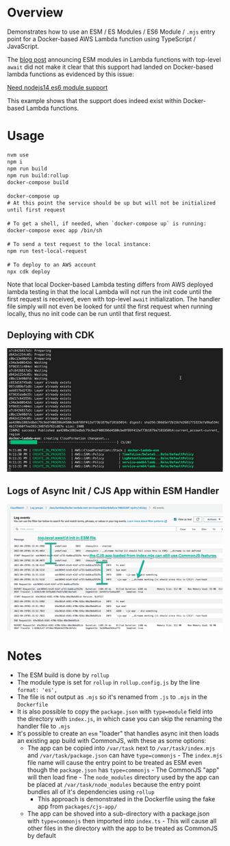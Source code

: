 # Overview

Demonstrates how to use an ESM / ES Modules / ES6 Module / `.mjs` entry point for a Docker-based AWS Lambda function using TypeScript / JavaScript.

The [blog post](https://aws.amazon.com/blogs/compute/using-node-js-es-modules-and-top-level-await-in-aws-lambda/) announcing ESM modules in Lambda functions with top-level `await` did not make it clear that this support had landed on Docker-based lambda functions as evidenced by this issue:

[Need nodejs14 es6 module support](https://github.com/aws/aws-lambda-base-images/issues/38)

This example shows that the support does indeed exist within Docker-based Lambda functions.

# Usage

```
nvm use
npm i
npm run build
npm run build:rollup
docker-compose build

docker-compose up
# At this point the service should be up but will not be initialized until first request

# To get a shell, if needed, when `docker-compose up` is running:
docker-compose exec app /bin/sh

# To send a test request to the local instance:
npm run test-local-request

# To deploy to an AWS account
npx cdk deploy
```

Note that local Docker-based Lambda testing differs from AWS deployed lambda testing in that the local Lambda will not run the init code until the first request is received, even with top-level `await` initialization. The handler file simply will not even be looked for until the first request when running locally, thus no init code can be run until that first request.

## Deploying with CDK

![](art/esm-lambda-cdk-deploy.png)

## Logs of Async Init / CJS App within ESM Handler

![](art/esm-lambda-logs.png)

# Notes

- The ESM build is done by `rollup`
- The module type is set for `rollup` in `rollup.config.js` by the line `format: 'es',`
- The file is not output as `.mjs` so it's renamed from `.js` to `.mjs` in the `Dockerfile`
- It is also possible to copy the `package.json` with `type=module` field into the directory with `index.js`, in which case you can skip the renaming the handler file to `.mjs`
- It's possible to create an `esm` "loader" that handles async init then loads an existing app build with CommonJS, with these as some options:
  - The app can be copied into `/var/task` next to `/var/task/index.mjs` and `/var/task/package.json` can have `type=commonjs` - The `index.mjs` file name will cause the entry point to be treated as ESM even though the `package.json` has `type=commonjs` - The CommonJS "app" will then load fine - The `node_modules` directory used by the app can be placed at `/var/task/node_modules` because the entry point bundles all of it's dependencies using `rollup`
    - This approach is demonstrated in the Dockerfile using the fake app from `packages/cjs-app/`
  - The app can be shoved into a sub-directory with a package.json with `type=commonjs` then imported into `index.ts` - This will cause all other files in the directory with the app to be treated as CommonJS by default
